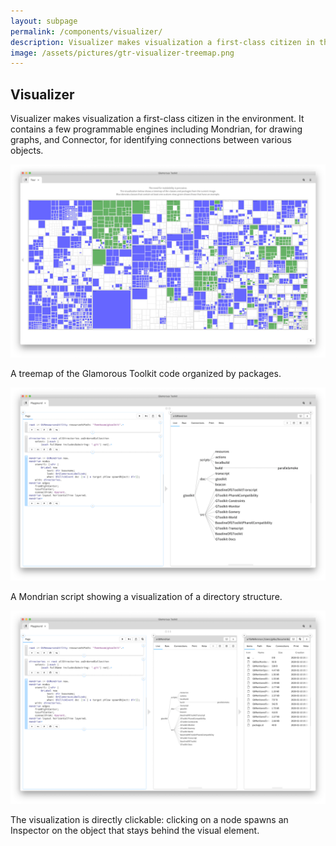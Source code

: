 ```yaml
---
layout: subpage
permalink: /components/visualizer/
description: Visualizer makes visualization a first-class citizen in the environment. It contains a few programmable engines including Mondrian, for drawing graphs, and Connector, for identifying connections between various objects.
image: /assets/pictures/gtr-visualizer-treemap.png
---
```


<section id="visualizer">
	<div class="container pt-5 pb-5 jumbotron-small">
    	<div class="row">
      	<div class="col-md-12">
      		<h1>Visualizer</h1>
					<p class="lead">Visualizer makes visualization a first-class citizen in the environment. It contains a few programmable engines including Mondrian, for drawing graphs, and Connector, for identifying connections between various objects.</p>
					<div class="sample">
          <img src="/assets/pictures/gtr-visualizer-treemap.png">
          <div class="picture-caption">
            <p>A treemap of the Glamorous Toolkit code organized by packages.</p>
          </div>
        </div>
        <div class="sample">
          <img src="/assets/pictures/gtr-visualizer-two-snippets-mondrian.png">
          <div class="picture-caption">
            <p>A Mondrian script showing a visualization of a directory structure.</p>
          </div>
        </div>
        <div class="sample">
          <img src="/assets/pictures/gtr-visualizer-two-snippets-mondrian-directory.png">
          <div class="picture-caption">
            <p>The visualization is directly clickable: clicking on a node spawns an Inspector on the object that stays behind the visual element.</p>
          </div>
        </div>
    	</div>
	</div>
</section>